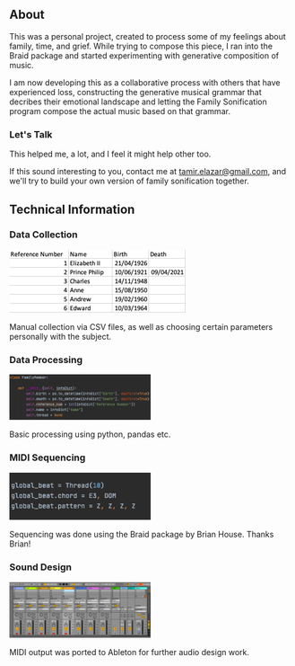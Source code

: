 ## About
This was a personal project, created to process some of my feelings about family, time, and grief. While trying to compose this piece, I ran into the Braid package and started experimenting with generative composition of music. 

I am now developing this as a collaborative process with others that have experienced loss, constructing the generative musical grammar that decribes their emotional landscape and letting the Family Sonification program compose the actual music based on that grammar.

### Let's Talk
This helped me, a lot, and I feel it might help other too.

If this sound interesting to you, contact me at tamir.elazar@gmail.com, and we'll try to build your own version of family sonification together.

## Technical Information

### Data Collection
![image](./images/demo_csv_screenshot.png)

Manual collection via CSV files, as well as choosing certain parameters personally with the subject.
### Data Processing
<img src="./images/family_member_example.png" height="50%" width="50%">

Basic processing using python, pandas etc.
### MIDI Sequencing
<img src="./images/braid_code_example.png" height="50%" width="50%">

Sequencing was done using the Braid package by Brian House. Thanks Brian!
### Sound Design
<img src="./images/ableton shot.png" height="50%" width="50%">

MIDI output was ported to Ableton for further audio design work.

